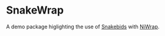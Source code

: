 # SnakeWrap

A demo package higlighting the use of [Snakebids](https://github.com/khanlab/snakebids) with [NiWrap](https://github.com/styx-api/niwrap).
